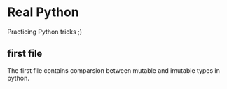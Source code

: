 # Real Python
Practicing Python tricks ;)
## first file
The first file contains comparsion between mutable and imutable types in python.
